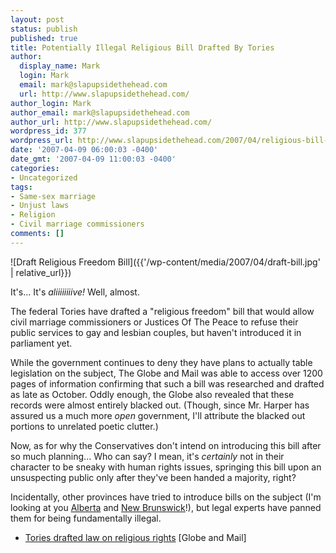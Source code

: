 ```yaml
---
layout: post
status: publish
published: true
title: Potentially Illegal Religious Bill Drafted By Tories
author:
  display_name: Mark
  login: Mark
  email: mark@slapupsidethehead.com
  url: http://www.slapupsidethehead.com/
author_login: Mark
author_email: mark@slapupsidethehead.com
author_url: http://www.slapupsidethehead.com/
wordpress_id: 377
wordpress_url: http://www.slapupsidethehead.com/2007/04/religious-bill-drafted/
date: '2007-04-09 06:00:03 -0400'
date_gmt: '2007-04-09 11:00:03 -0400'
categories:
- Uncategorized
tags:
- Same-sex marriage
- Unjust laws
- Religion
- Civil marriage commissioners
comments: []
---
```

![Draft Religious Freedom Bill]({{'/wp-content/media/2007/04/draft-bill.jpg' | relative_url}})

It's... It's _aliiiiiiiive!_ Well, almost.

The federal Tories have drafted a "religious freedom" bill that would allow civil marriage commissioners or Justices Of The Peace to refuse their public services to gay and lesbian couples, but haven't introduced it in parliament yet.

While the government continues to deny they have plans to actually table legislation on the subject, The Globe and Mail was able to access over 1200 pages of information confirming that such a bill was researched and drafted as late as October. Oddly enough, the Globe also revealed that these records were almost entirely blacked out. (Though, since Mr. Harper has assured us a much more _open_ government, I'll attribute the blacked out portions to unrelated poetic clutter.)

Now, as for why the Conservatives don't intend on introducing this bill after so much planning... Who can say? I mean, it's _certainly_ not in their character to be sneaky with human rights issues, springing this bill upon an unsuspecting public only after they've been handed a majority, right?

Incidentally, other provinces have tried to introduce bills on the subject (I'm looking at you [Alberta](http://www.slapupsidethehead.com/2006/10/morton-take-a-hint/ "Although that bill keeps getting strangely resurrected") and [New Brunswick](http://www.slapupsidethehead.com/2007/03/religious-protection/ "It's really not that new anymore...")!), but legal experts have panned them for being fundamentally illegal.

- [Tories drafted law on religious rights](http://www.theglobeandmail.com/servlet/story/LAC.20070402.RELIGION02/TPStory/National) [Globe and Mail]
